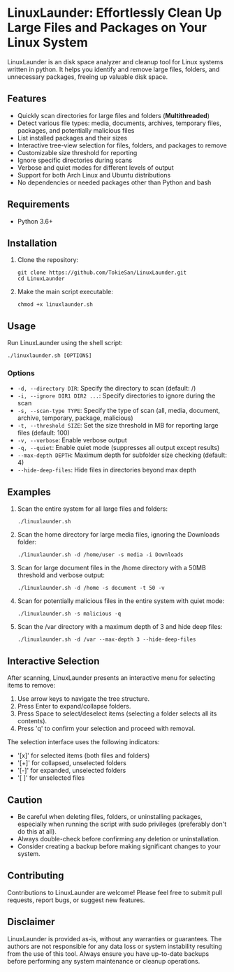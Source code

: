 # LinuxLaunder: Effortlessly Clean Up Large Files and Packages on Your Linux System


LinuxLaunder is an disk space analyzer and cleanup tool for Linux systems written in python. It helps you identify and remove large files, folders, and unnecessary packages, freeing up valuable disk space.

## Features

- Quickly scan directories for large files and folders (**Multithreaded**)
- Detect various file types: media, documents, archives, temporary files, packages, and potentially malicious files
- List installed packages and their sizes
- Interactive tree-view selection for files, folders, and packages to remove
- Customizable size threshold for reporting
- Ignore specific directories during scans
- Verbose and quiet modes for different levels of output
- Support for both Arch Linux and Ubuntu distributions
- No dependencies or needed packages other than Python and bash

## Requirements

- Python 3.6+

## Installation

1. Clone the repository:
   ```
   git clone https://github.com/TokieSan/LinuxLaunder.git
   cd LinuxLaunder
   ```

2. Make the main script executable:
   ```
   chmod +x linuxlaunder.sh
   ```

## Usage

Run LinuxLaunder using the shell script:

```
./linuxlaunder.sh [OPTIONS]
```

### Options

- `-d, --directory DIR`: Specify the directory to scan (default: /)
- `-i, --ignore DIR1 DIR2 ...`: Specify directories to ignore during the scan
- `-s, --scan-type TYPE`: Specify the type of scan (all, media, document, archive, temporary, package, malicious)
- `-t, --threshold SIZE`: Set the size threshold in MB for reporting large files (default: 100)
- `-v, --verbose`: Enable verbose output
- `-q, --quiet`: Enable quiet mode (suppresses all output except results)
- `--max-depth DEPTH`: Maximum depth for subfolder size checking (default: 4)
- `--hide-deep-files`: Hide files in directories beyond max depth

## Examples

1. Scan the entire system for all large files and folders:
   ```
   ./linuxlaunder.sh
   ```

2. Scan the home directory for large media files, ignoring the Downloads folder:
   ```
   ./linuxlaunder.sh -d /home/user -s media -i Downloads
   ```

3. Scan for large document files in the /home directory with a 50MB threshold and verbose output:
   ```
   ./linuxlaunder.sh -d /home -s document -t 50 -v
   ```

4. Scan for potentially malicious files in the entire system with quiet mode:
   ```
   ./linuxlaunder.sh -s malicious -q
   ```

5. Scan the /var directory with a maximum depth of 3 and hide deep files:
   ```
   ./linuxlaunder.sh -d /var --max-depth 3 --hide-deep-files
   ```

## Interactive Selection

After scanning, LinuxLaunder presents an interactive menu for selecting items to remove:

1. Use arrow keys to navigate the tree structure.
2. Press Enter to expand/collapse folders.
3. Press Space to select/deselect items (selecting a folder selects all its contents).
4. Press 'q' to confirm your selection and proceed with removal.

The selection interface uses the following indicators:
- '[x]' for selected items (both files and folders)
- '[+]' for collapsed, unselected folders
- '[-]' for expanded, unselected folders
- '[ ]' for unselected files

## Caution

- Be careful when deleting files, folders, or uninstalling packages, especially when running the script with sudo privileges (preferably don't do this at all).
- Always double-check before confirming any deletion or uninstallation.
- Consider creating a backup before making significant changes to your system.

## Contributing

Contributions to LinuxLaunder are welcome! Please feel free to submit pull requests, report bugs, or suggest new features.

## Disclaimer

LinuxLaunder is provided as-is, without any warranties or guarantees. The authors are not responsible for any data loss or system instability resulting from the use of this tool. Always ensure you have up-to-date backups before performing any system maintenance or cleanup operations.
